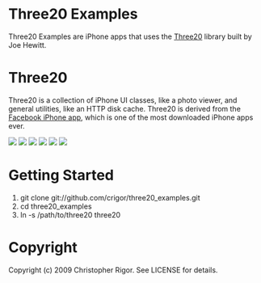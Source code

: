 Three20 Examples
================
Three20 Examples are iPhone apps that uses the [Three20][] library built by Joe Hewitt.

Three20
=======
Three20 is a collection of iPhone UI classes, like a photo viewer, and general utilities, like an HTTP disk cache.  Three20 is derived from the [Facebook iPhone app][], which is one of the most downloaded iPhone apps ever.  

[![](http://farm4.static.flickr.com/3447/3378092101_40a62a04b2_m.jpg)](http://farm4.static.flickr.com/3447/3378092101_b064d8e339_o.jpg)
[![](http://farm4.static.flickr.com/3432/3378117315_846547cfba_m.jpg)](http://farm4.static.flickr.com/3432/3378117315_3bf905bdb6_o.jpg) 
[![](http://farm4.static.flickr.com/3462/3378171111_ec1208541d_m.jpg)](http://farm4.static.flickr.com/3462/3378171111_666173111d_o.jpg)
[![](http://farm4.static.flickr.com/3646/3378998444_d0534d337f_m.jpg)](http://farm4.static.flickr.com/3646/3378998444_8d3b1eeef8_o.jpg)
[![](http://farm4.static.flickr.com/3552/3378940896_7b23cca98e_m.jpg)](http://farm4.static.flickr.com/3552/3378940896_8ccb5ea1c8_o.jpg)
[![](http://farm4.static.flickr.com/3382/3425636810_483f1b65a6_m.jpg)](http://farm4.static.flickr.com/3382/3425636810_b0a578bb22_o.jpg)

Getting Started
===============
1. git clone git://github.com/crigor/three20_examples.git
2. cd three20_examples
3. ln -s /path/to/three20 three20

Copyright
=========
Copyright (c) 2009 Christopher Rigor. See LICENSE for details.

[Facebook iPhone app]: http://phobos.apple.com/WebObjects/MZStore.woa/wa/viewSoftware?id=284882215&mt=8
[Three20]: http://github.com/facebook/three20
